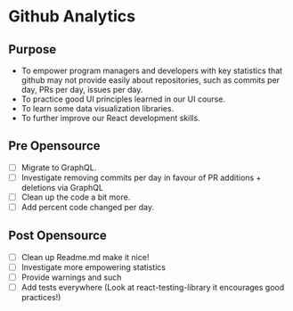 # Github Analytics

## Purpose
- To empower program managers and developers with key statistics that github may not provide easily about repositories, such as commits per day, PRs per day, issues per day.
- To practice good UI principles learned in our UI course.
- To learn some data visualization libraries.
- To further improve our React development skills.

## Pre Opensource
- [ ] Migrate to GraphQL.
- [ ] Investigate removing commits per day in favour of PR additions + deletions via GraphQL
- [ ] Clean up the code a bit more.
- [ ] Add percent code changed per day.

## Post Opensource
- [ ] Clean up Readme.md make it nice!
- [ ] Investigate more empowering statistics
- [ ] Provide warnings and such
- [ ] Add tests everywhere (Look at react-testing-library it encourages good practices!)
